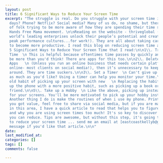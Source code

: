```yaml
---
layout: post
title: 6 Significant Ways to Reduce Your Screen Time
excerpt: "The struggle is real. Do you struggle with your screen time intake some
  days? Phone? Netflix? Social media? Many of us do, no shame, but there is a movement
  of folk trying to be more aware of how they are spending their time such as the
  Hands Free Mama movement. \n\nReading on the website - thriveglobal (helping the
  world’s leading enterprises unlock their people’s potential and create sustainable
  peak performance cultures...for work!). They are all about taking care of yourself
  to become more productive. I read this blog on reducing screen time and here are
  5 Significant Ways to Reduce Your Screen Time that I read:\n\n1\\. Track Your Screen
  Time  \n This is helpful because oftentimes time passes by quickly and it can often
  be more than you'd think! There are apps for this too.\n\n2\\. Delete Time-Wasting
  Apps   \n (Unless you run an online business that needs certain platforms (I work
  online- most clients on social media!), then it’s unnecessary to keep these apps
  around. They are time suckers.\n\n3\\. Set a Timer  \n Can't give up screeen time
  as much as you'd like? Using a timer can help you monitor your time.\n\n4\\.: replace
  old habit of picking up your screen with new   \n Replacing the habit of picking
  up the phone with a more positive habit, such as picking up a book or calling a
  friend.\n\n5\\. Take up a Hobby  \n Like the above, picking up instead of reaching
  for your screens. You'll be more motivated to pick up your hobby instead!\n\n6\\.
  Another thing I do is make the routines of when i use my phone. Print away at night.\n\nIf
  you got value, feel free to share via social media, but if you are marjorly struggling
  in this area, I have a quick article to read that helps you to figure out where
  and why you are using screen times too much! It's so key to discover WHY so that
  you can reduce. Tips are awesome, but without this step, it's going to be much harder
  to reduce your screen time ... send me an email at [eastcoastkellyb@gmail.com](mailto:eastcoastkellyb@gmail.com)
  message if you'd like that article.\n\n⁣"
date: 
last_modified_at: 
categories: []
tags: []
comments: false

---
```


